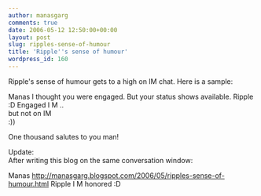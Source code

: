 ```yaml
---
author: manasgarg
comments: true
date: 2006-05-12 12:50:00+00:00
layout: post
slug: ripples-sense-of-humour
title: 'Ripple''s sense of humour'
wordpress_id: 160
---
```


Ripple's sense of humour gets to a high on IM chat. Here is a sample:  

Manas
I thought you were engaged.
 But your status shows available.
Ripple
 :D
 Engaged I M ..  
 but not on IM  
 :))  

One thousand salutes to you man!  

Update:  
After writing this blog on the same conversation window:  

Manas
http://manasgarg.blogspot.com/2006/05/ripples-sense-of-humour.html
Ripple
I M honored :D
